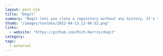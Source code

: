 ```yaml
---
layout: post.njk
title: "Degit"
summary: "Degit lets you clone a repository without any history. It's typically used to start a new project with an old one. It's a fantastic tool that assumes you use Github, but lets you use any other platform and allows you to download a specific branch or tag." 
thumb: "/images/toolbox/2022-04-13_12-06-52.png"
links:
  - website: "https://github.com/Rich-Harris/degit"
category:
tags:
  - external
---
```

